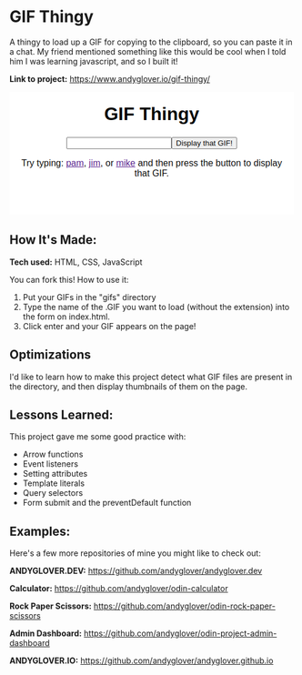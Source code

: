 # GIF Thingy
A thingy to load up a GIF for copying to the clipboard, so you can paste it in a chat. My friend mentioned something like this would be cool when I told him I was learning javascript, and so I built it!

**Link to project:** https://www.andyglover.io/gif-thingy/

![Thumbnail](./img/project-screenshot.png "screenshot of andyglover.dev")

## How It's Made:

**Tech used:** HTML, CSS, JavaScript

You can fork this! How to use it:
1. Put your GIFs in the "gifs" directory
2. Type the name of the .GIF you want to load (without the extension) into the form on index.html.
3. Click enter and your GIF appears on the page!

## Optimizations

I'd like to learn how to make this project detect what GIF files are present in the directory, and then display thumbnails of them on the page.

## Lessons Learned:

This project gave me some good practice with:
- Arrow functions
- Event listeners
- Setting attributes
- Template literals
- Query selectors
- Form submit and the preventDefault function

## Examples:
Here's a few more repositories of mine you might like to check out:

**ANDYGLOVER.DEV:** https://github.com/andyglover/andyglover.dev

**Calculator:** https://github.com/andyglover/odin-calculator

**Rock Paper Scissors:** https://github.com/andyglover/odin-rock-paper-scissors

**Admin Dashboard:** https://github.com/andyglover/odin-project-admin-dashboard

**ANDYGLOVER.IO:** https://github.com/andyglover/andyglover.github.io